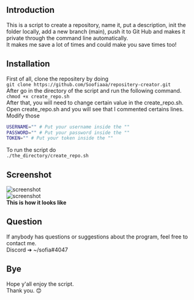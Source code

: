 ## Introduction
This is a script to create a repository, name it, put a description, init the folder locally, add a new branch (main), push it to Git Hub and makes it private through the command line automatically. <br/>
It makes me save a lot of times and could make you save times too! <br/>

## Installation
First of all, clone the repositery by doing <br/>
`git clone https://github.com/Soofiaaa/repositery-creator.git` <br/>
After go in the directory of the script and run the following command. <br/>
`chmod +x create_repo.sh` <br/>
After that, you will need to change certain value in the create_repo.sh. <br/>
Open create_repo.sh and you will see that I commented certains lines. <br/>
Modify those <br/>

```bash
USERNAME="" # Put your username inside the ""
PASSWORD="" # Put your password inside the ""
TOKEN="" # Put your token inside the "" 
```
To run the script do <br/>
`./the_directory/create_repo.sh`

## Screenshot
![screenshot](https://github.com/Soofiaaa/repositery-creator/blob/main/Screenshot/Screenshot.png) <br/>
![screenshot](https://github.com/Soofiaaa/repositery-creator/blob/main/Screenshot/Screenshot1.png) <br/>
**This is how it looks like**

## Question
If anybody has questions or suggestions about the program, feel free to contact me. <br/>
Discord ➔ ~/sofia#4047 <br/>

## Bye
Hope y'all enjoy the script. <br/>
Thank you. :blush:
